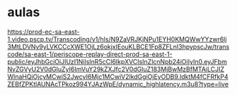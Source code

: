 # aulas


https://prod-ec-sa-east-1.video.pscp.tv/Transcoding/v1/hls/N9ZaVRJKjNPu1EYH0KMQWwYYzwr6lj3MtLDVNy9yLVKCCcXWE1OjLz6okjxIEouKLBCE1Fp8ZFLnI3hpypscJw/transcode/sa-east-1/periscope-replay-direct-prod-sa-east-1-public/eyJhbGciOiJIUzI1NiIsInR5cCI6IkpXVCIsInZlcnNpb24iOiIyIn0.eyJFbmNvZGVyU2V0dGluZyI6ImVuY29kZXJfc2V0dGluZ183MjBwMzBfMTAiLCJIZWlnaHQiOjcyMCwiS2JwcyI6Mjc1MCwiV2lkdGgiOjEyODB9.ldktM4fCFRfkP4ZEBfZPKtlAUNAcTPkoz994YJAzWpE/dynamic_highlatency.m3u8?type=live
